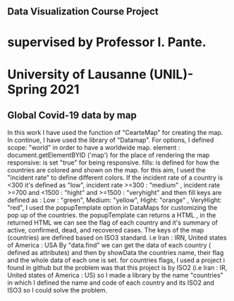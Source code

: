 ## Data Visualization Course Project
# supervised by Professor I. Pante.
# University of Lausanne (UNIL)- Spring 2021


## Global Covid-19 data by map

In this work I have used the function of  "CearteMap" for creating the map. In continue, I have used the library of "Datamap". For options, I defined 
scope: "world" in order to have a worldwide map.
element : document.getElementBYID ('map') for the place of rendering the map 
responsive: is set "true" for being responsive.
fills: is defined for how the countries are colored and shown on the map. for this aim, I used the "incident rate" to define different colors. If the incident rate of a country 
is <300  it's defined as "low", incident rate >=300 : "medium" , incident rate >=700 and <1500 : "hight"  and >=1500 : "veryhight"
and then fill keys are defined as : 
Low : "green", 
Medium: "yellow",
Hight: "orange" ,
VeryHight: "red", 
I used the popupTemplate option in DataMaps for customizing the pop up of the countries. 
the popupTemplate can returns a HTML ,  in the returned HTML we can see the flag of each country and it's summary of active, confirmed, dead, and recovered cases. 
The keys of the map (countries) are defined based on ISO3 standard. 
i.e Iran : IRN, United states of America : USA
By "data.find" we can get the data of each country ( defined as attributes) and then by showData the countries name, their flag and the whole data of each one is set.
for countries flags, I used a project i found in github but the problem was that this project is by ISO2 (i.e Iran : IR, United states of America : US) 
so I made a library by the name "countries" in which I defined the name and code of each country and its ISO2 and ISO3 so I could solve the problem. 
